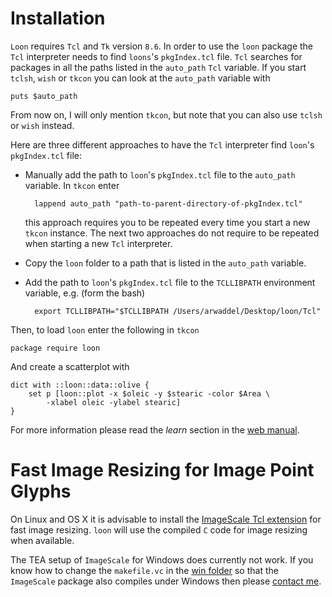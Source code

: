 
Installation
============

`Loon` requires `Tcl` and `Tk` version `8.6`. In order to use the
`loon` package the `Tcl` interpreter needs to find `loons`'s
`pkgIndex.tcl` file. `Tcl` searches for packages in all the paths
listed in the `auto_path` `Tcl` variable. If you start `tclsh`, `wish`
or `tkcon` you can look at the `auto_path` variable with

~~~
puts $auto_path
~~~

From now on, I will only mention `tkcon`, but note that you can also
use `tclsh` or `wish` instead.

Here are three different approaches to have the `Tcl` interpreter find
`loon`'s `pkgIndex.tcl` file:

* Manually add the path to `loon`'s `pkgIndex.tcl` file to the
`auto_path` variable. In `tkcon` enter

		lappend auto_path "path-to-parent-directory-of-pkgIndex.tcl"

	this approach requires you to be repeated every time you start a
    new `tkcon` instance. The next two approaches do not require to be
    repeated when starting a new `Tcl` interpreter.

* Copy the `loon` folder to a path that is listed in the `auto_path`
variable.

* Add the path to `loon`'s `pkgIndex.tcl` file to the `TCLLIBPATH`
  environment variable, e.g. (form the bash)

		export TCLLIBPATH="$TCLLIBPATH /Users/arwaddel/Desktop/loon/Tcl"

Then, to load `loon` enter the following in `tkcon`

~~~
package require loon
~~~

And create a scatterplot with

~~~
dict with ::loon::data::olive {
    set p [loon::plot -x $oleic -y $stearic -color $Area \
        -xlabel oleic -ylabel stearic]
}
~~~

For more information please read the *learn* section in the
[web manual](http://great-northern-diver.github.io/loon/l_help/learn_Tcl_intro.html).


# Fast Image Resizing for Image Point Glyphs

On Linux and OS X it is advisable to install the
[ImageScale Tcl extension](https://github.com/waddella/tclImageScale)
for fast image resizing. `loon` will use the compiled `C` code for
image resizing when available.

The TEA setup of `ImageScale` for Windows does currently not work. If
you know how to change the `makefile.vc` in the
[win folder](https://github.com/waddella/tclImageScale/tree/master/win)
so that the `ImageScale` package also compiles under Windows then
please [contact me](mailto:adrian@waddell.ch).

